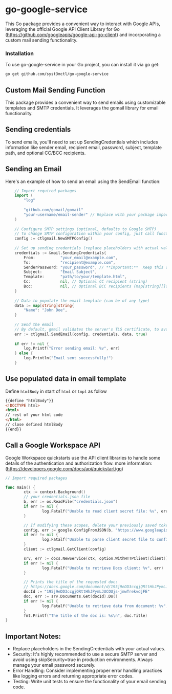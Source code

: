 # go-google-service

This Go package provides a convenient way to interact with Google APIs, leveraging the official Google API Client Library for Go (https://github.com/googleapis/google-api-go-client) and incorporating a custom mail sending functionality.

### Installation
To use go-google-service in your Go project, you can install it via go get:
```bash
go get github.com/syst3mctl/go-google-service
```

## Custom Mail Sending Function

This package provides a convenient way to send emails using customizable templates and SMTP credentials. It leverages the gomail library for email functionality.

## Sending credentials
To send emails, you'll need to set up SendingCredentials which includes information like sender email, recipient email, password, subject, template path, and optional CC/BCC recipients.

## Sending an Email
Here's an example of how to send an email using the SendEmail function:

```go
    // Import required packages
    import (
        "log"
        
        "github.com/gomail/gomail"
        "your-username/email-sender" // Replace with your package import path
    )
    
    // Configure SMTP settings (optional, defaults to Google SMTP)
    // To change SMTP configuration within your config, just call function WithSMTPConfig() and pass parameters
    config := ctlgmail.NewSMTPConfig()
    
    // Set up sending credentials (replace placeholders with actual values)
    credentials := &mail.SendingCredentials{
        From:           "your_email@example.com",
        To:             "recipient@example.com",
        SenderPassword: "your_password", // **Important:**  Keep this secure!
        Subject:        "Email Subject",
        Template:       "path/to/your/template.html",
        Cc:             nil, // Optional CC recipient (string)
        Bcc:            nil, // Optional BCC recipients (map[string][]string)
    }
    
    // Data to populate the email template (can be of any type)
    data := map[string]string{
        "Name": "John Doe",
    }
    
    // Send the email
    // By default, gmail validates the server's TLS certificate, to avoid potential security issues due to invalid certificates, set 'false' during production.
    err := ctlgmail.SendEmail(config, credentials, data, true)
    
    if err != nil {
        log.Printf("Error sending email: %v", err)
    } else {
        log.Println("Email sent successfully!")
    }
```

## Use populated data in email template
Define `htmlBody` in start of `html` or `tmpl` as follow
```html
{{define "htmlBody"}}
<!DOCTYPE html>
<html>
// rest of your html code
</html>
// close defined htmlBody
{{end}}
```

## Call  a Google Workspace API
Google Workspace quickstarts use the API client libraries to handle some details of the authentication and authorization flow. more information: (https://developers.google.com/docs/api/quickstart/go)


```go
// Import required packages

func main() {
        ctx := context.Background()
        // your credentials.json file
        b, err := os.ReadFile("credentials.json")
        if err != nil {
                log.Fatalf("Unable to read client secret file: %v", err)
        }

        // If modifying these scopes, delete your previously saved token.json.
        config, err := google.ConfigFromJSON(b, "https://www.googleapis.com/auth/documents.readonly")
        if err != nil {
                log.Fatalf("Unable to parse client secret file to config: %v", err)
        }
        client := ctlgmail.GetClient(config)

        srv, err := docs.NewService(ctx, option.WithHTTPClient(client))
        if err != nil {
                log.Fatalf("Unable to retrieve Docs client: %v", err)
        }

        // Prints the title of the requested doc:
        // https://docs.google.com/document/d/195j9eDD3ccgjQRttHhJPymLJUCOUjs-jmwTrekvdjFE/edit
        docId := "195j9eDD3ccgjQRttHhJPymLJUCOUjs-jmwTrekvdjFE"
        doc, err := srv.Documents.Get(docId).Do()
        if err != nil {
                log.Fatalf("Unable to retrieve data from document: %v", err)
        }
        fmt.Printf("The title of the doc is: %s\n", doc.Title)
}
```

## Important Notes:
- Replace placeholders in the SendingCredentials with your actual values.
- Security: It's highly recommended to use a secure SMTP server and avoid using skipSecurity=true in production environments. Always manage your email password securely.
- Error Handling: Consider implementing proper error handling practices like logging errors and returning appropriate error codes.
- Testing: Write unit tests to ensure the functionality of your email sending code.
